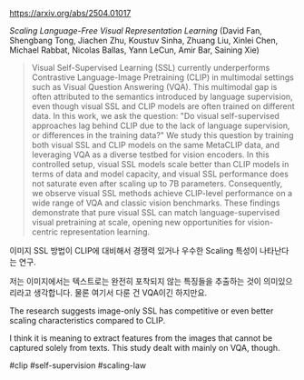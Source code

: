 https://arxiv.org/abs/2504.01017

*Scaling Language-Free Visual Representation Learning* (David Fan, Shengbang Tong, Jiachen Zhu, Koustuv Sinha, Zhuang Liu, Xinlei Chen, Michael Rabbat, Nicolas Ballas, Yann LeCun, Amir Bar, Saining Xie)

> Visual Self-Supervised Learning (SSL) currently underperforms Contrastive Language-Image Pretraining (CLIP) in multimodal settings such as Visual Question Answering (VQA). This multimodal gap is often attributed to the semantics introduced by language supervision, even though visual SSL and CLIP models are often trained on different data. In this work, we ask the question: "Do visual self-supervised approaches lag behind CLIP due to the lack of language supervision, or differences in the training data?" We study this question by training both visual SSL and CLIP models on the same MetaCLIP data, and leveraging VQA as a diverse testbed for vision encoders. In this controlled setup, visual SSL models scale better than CLIP models in terms of data and model capacity, and visual SSL performance does not saturate even after scaling up to 7B parameters. Consequently, we observe visual SSL methods achieve CLIP-level performance on a wide range of VQA and classic vision benchmarks. These findings demonstrate that pure visual SSL can match language-supervised visual pretraining at scale, opening new opportunities for vision-centric representation learning.

이미지 SSL 방법이 CLIP에 대비해서 경쟁력 있거나 우수한 Scaling 특성이 나타난다는 연구.

저는 이미지에서는 텍스트로는 완전히 포착되지 않는 특징들을 추출하는 것이 의미있으리라고 생각합니다. 물론 여기서 다룬 건 VQA이긴 하지만요.

<english>
The research suggests image-only SSL has competitive or even better scaling characteristics compared to CLIP.

I think it is meaning to extract features from the images that cannot be captured solely from texts. This study dealt with mainly on VQA, though.
</english>

#clip #self-supervision #scaling-law 